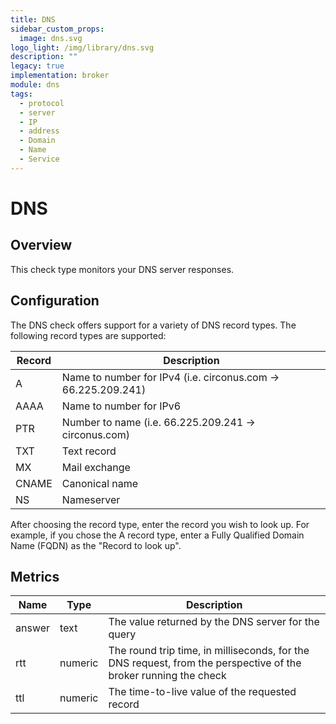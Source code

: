 ```yaml
---
title: DNS
sidebar_custom_props:
  image: dns.svg
logo_light: /img/library/dns.svg
description: ""
legacy: true
implementation: broker
module: dns
tags:
  - protocol
  - server
  - IP
  - address
  - Domain
  - Name
  - Service
---
```


# DNS

## Overview

This check type monitors your DNS server responses.

## Configuration

The DNS check offers support for a variety of DNS record types. The following record types are supported:

| Record | Description                                                   |
| ------ | ------------------------------------------------------------- |
| A      | Name to number for IPv4 (i.e. circonus.com -> 66.225.209.241) |
| AAAA   | Name to number for IPv6                                       |
| PTR    | Number to name (i.e. 66.225.209.241 -> circonus.com)          |
| TXT    | Text record                                                   |
| MX     | Mail exchange                                                 |
| CNAME  | Canonical name                                                |
| NS     | Nameserver                                                    |

After choosing the record type, enter the record you wish to look up. For example, if you chose the A record type, enter a Fully Qualified Domain Name (FQDN) as the "Record to look up".

## Metrics

| Name   | Type    | Description                                                                                                     |
| ------ | ------- | --------------------------------------------------------------------------------------------------------------- |
| answer | text    | The value returned by the DNS server for the query                                                              |
| rtt    | numeric | The round trip time, in milliseconds, for the DNS request, from the perspective of the broker running the check |
| ttl    | numeric | The time-to-live value of the requested record                                                                  |
